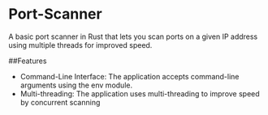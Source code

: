  # Port-Scanner
 A basic port scanner in Rust that lets you scan ports on a given IP address using multiple threads for improved speed.

##Features
* Command-Line Interface: The application accepts command-line arguments using the env module.
* Multi-threading: The application uses multi-threading to improve speed by concurrent scanning
